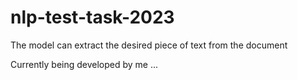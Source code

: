 # nlp-test-task-2023

The model can extract the desired piece of text from the document

Currently being developed by me ...
